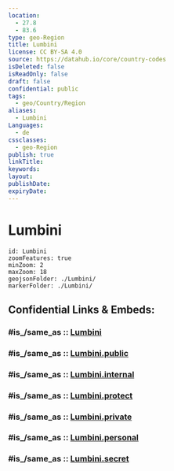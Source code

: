 ```yaml
---
location:
  - 27.8
  - 83.6
type: geo-Region
title: Lumbini
license: CC BY-SA 4.0
source: https://datahub.io/core/country-codes
isDeleted: false
isReadOnly: false
draft: false
confidential: public
tags:
  - geo/Country/Region
aliases:
  - Lumbini
Languages:
  - de
cssclasses:
  - geo-Region
publish: true
linkTitle:
keywords:
layout:
publishDate:
expiryDate:
---
```


# Lumbini

```leaflet
id: Lumbini
zoomFeatures: true 
minZoom: 2 
maxZoom: 18
geojsonFolder: ./Lumbini/
markerFolder: ./Lumbini/
```


## Confidential Links & Embeds: 

### #is_/same_as :: [Lumbini](/_Standards/Earth/Continent/Asia/Indian_Subcontinent/Nepal/Regions~Nepal/Nepal~West/counties~West/Lumbini.md) 

### #is_/same_as :: [Lumbini.public](/_public/Earth/Continent/Asia/Indian_Subcontinent/Nepal/Regions~Nepal/Nepal~West/counties~West/Lumbini.public.md) 

### #is_/same_as :: [Lumbini.internal](/_internal/Earth/Continent/Asia/Indian_Subcontinent/Nepal/Regions~Nepal/Nepal~West/counties~West/Lumbini.internal.md) 

### #is_/same_as :: [Lumbini.protect](/_protect/Earth/Continent/Asia/Indian_Subcontinent/Nepal/Regions~Nepal/Nepal~West/counties~West/Lumbini.protect.md) 

### #is_/same_as :: [Lumbini.private](/_private/Earth/Continent/Asia/Indian_Subcontinent/Nepal/Regions~Nepal/Nepal~West/counties~West/Lumbini.private.md) 

### #is_/same_as :: [Lumbini.personal](/_personal/Earth/Continent/Asia/Indian_Subcontinent/Nepal/Regions~Nepal/Nepal~West/counties~West/Lumbini.personal.md) 

### #is_/same_as :: [Lumbini.secret](/_secret/Earth/Continent/Asia/Indian_Subcontinent/Nepal/Regions~Nepal/Nepal~West/counties~West/Lumbini.secret.md)

